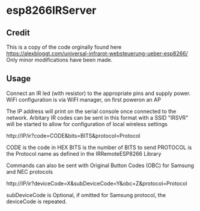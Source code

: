 # esp8266IRServer

## Credit
This is a copy of the code orginally found here https://alexbloggt.com/universal-infrarot-websteuerung-ueber-esp8266/
Only minor modifications have been made.

## Usage
Connect an IR led (with resistor) to the appropriate pins and supply power.  WiFi configuration is via WiFI manager, on first poweron an AP

The IP address will print on the serial console once connected to the network.  Arbitary IR codes can be sent in this format
 with a SSID "IRSVR" will be started to allow for configuration of local wireless settings
 
http://IP/ir?code=CODE&bits=BITS&protocol=Protocol

CODE is the code in HEX
BITS is the number of BITS to send
PROTOCOL is the Protocol name as defined in the IRRemoteESP8266 Library

Commands can also be  sent with Original Button Codes (OBC) for Samsung and NEC protocols

http://IP/ir?deviceCode=X&subDeviceCode=Y&obc=Z&protocol=Protocol

subDeviceCode is Optional, if omitted for Samsung protocol, the deviceCode is repeated.
